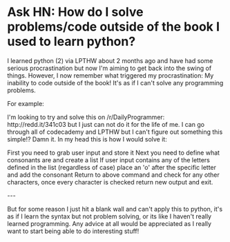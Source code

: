 # Ask HN: How do I solve problems/code outside of the book I used to learn python?

I learned python (2) via LPTHW about 2 months ago and have had some serious procrastination but now I&#x27;m aiming to get back into the swing of things. However, I now remember what triggered my procrastination: My inability to code outside of the book! It&#x27;s as if I can&#x27;t solve any programming problems.<p>For example:<p>I&#x27;m looking to try and solve this on &#x2F;r&#x2F;DailyProgrammer: http:&#x2F;&#x2F;redd.it&#x2F;341c03 but I just can not do it for the life of me. I can go through all of codecademy and LPTHW but I can&#x27;t figure out something this simple!? Damn it. In my head this is how I would solve it:<p>First you need to grab user input and store it
Next you need to define what consonants are and create a list
If user input contains any of the letters defined in the list (regardless of case) place an &#x27;o&#x27; after the specific letter and add the consonant
Return to above command and check for any other characters, once every character is checked return new output and exit.<p>---<p>But for some reason I just hit a blank wall and can&#x27;t apply this to python, it&#x27;s as if I learn the syntax but not problem solving, or its like I haven&#x27;t really learned programming. Any advice at all would be appreciated as I really want to start being able to do interesting stuff!
